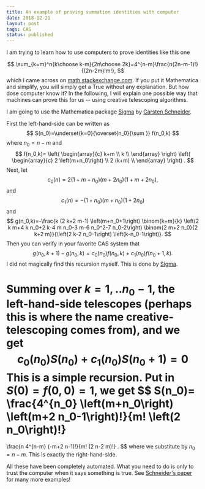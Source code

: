 ```yaml
---
title: An example of proving summation identities with computer
date: 2018-12-21
layout: post
tags: CAS
status: published
---
```


I am trying to learn how to use computers to prove identities like this one
<!-- END_SUMMARY -->
$$
\sum_{k=m}^n{k\choose k-m}{2n\choose 2k}=4^{n-m}\frac{n(2n-m-1)!}{(2n-2m)!m!},
$$
which I came across on [math.stackexchange.com](https://math.stackexchange.com/q/3047567/1618).  If
you put it Mathematica and simplify, you will simply get a True without any explanation. 
But how dose computer know it?  In
the following, I will explain one possible way that machines can prove this for us -- using creative
telescoping algorithms.

I am going to use the Mathematica package [Sigma][2] by [Carsten
Schneider](https://www3.risc.jku.at/people/cschneid/).

First the left-hand-side can be written as 
$$
S(n_0)=\underset{k=0}{\overset{n_0}{\sum }}
f(n_0,k)
$$
where $n_0=n-m$ and
$$
f(n_0,k)=
\left(
\begin{array}{c}
 k+m \\
 k \\
\end{array}
\right) \left(
\begin{array}{c}
 2 \left(m+n_0\right) \\
 2 (k+m) \\
\end{array}
\right)
.
$$
Next, let
$$
c_0(n)=2 (1 + m + n_0) (m + 2 n_0) (1 + m + 2 n_0),
$$
and
$$
c_1(n)=-(1 + n_0) (m + n_0) (1 + 2 n_0)
$$
and
$$
g(n_0,k)=-\frac{k (2 k+2 m-1) \left(m+n_0+1\right) \binom{k+m}{k} \left(2 k m+4 k n_0+2 k-4 m n_0-3 m-6 n_0^2-7 n_0-2\right) \binom{2 m+2 n_0}{2 k+2 m}}{\left(2 k-2 n_0-1\right) \left(k-n_0-1\right)}.
$$
Then you can verify in your favorite CAS system that
$$
g\left(n_0,k+1\right)-g\left(n_0,k\right)=c_0\left(n_0\right) f\left(n_0,k\right)+c_1\left(n_0\right) f\left(n_0+1,k\right)
.
$$
I did not magically find this recursion myself. This is done by [Sigma][2].

Summing over $k=1,..n_0-1$, the left-hand-side telescopes (perhaps this is where the name creative-telescoping comes from), and we get
$$
c_0(n_0) S\left(n_0\right)+c_1(n_0)  S\left(n_0+1\right)=0
$$
This is a simple recursion. Put in $S(0)=f(0,0)=1$, we get
$$
S(n_0)=
\frac{4^{n_0} \left(m+n_0\right) \left(m+2 n_0-1\right)!}{m! \left(2 n_0\right)!}
=
\frac{n 4^{n-m} (-m+2 n-1)!}{m! (2 n-2 m)!}
.
$$
where we substitute by $n_0=n-m$. This is exactly the right-hand-side.

All these have been completely automated. What you need to do is only to trust the computer when it says
something is true. See [Schneider's
paper](https://www3.risc.jku.at/research/combinat/software/Sigma/pub/SLC06.pdf) for many more
examples!

  [1]: https://math.stackexchange.com/users/543769/metamorphy
  [2]: https://www3.risc.jku.at/research/combinat/software/Sigma/index.php
